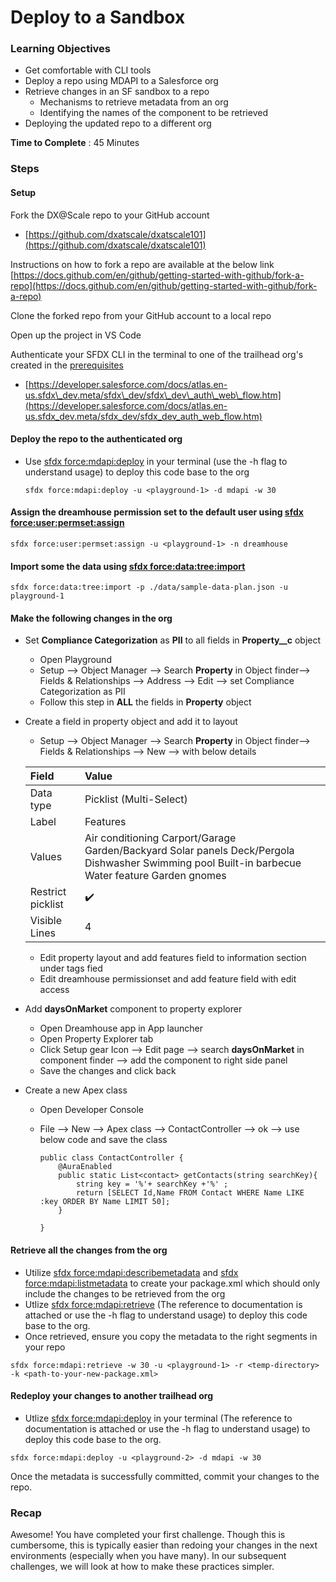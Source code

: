 # Deploy to a Sandbox

### Learning Objectives

* Get comfortable with CLI tools 
* Deploy a repo using MDAPI to a Salesforce org
* Retrieve changes in an SF sandbox to a repo
  * Mechanisms to retrieve metadata from an org
  * Identifying the names of the component to be retrieved 
* Deploying the updated repo to a different org

**Time to Complete** : 45 Minutes

### Steps

#### Setup

Fork the DX@Scale repo to your GitHub account 

*  [https://github.com/dxatscale/dxatscale101](https://github.com/dxatscale/dxatscale101)

Instructions on how to fork a repo are available at the below link      [https://docs.github.com/en/github/getting-started-with-github/fork-a-repo](https://docs.github.com/en/github/getting-started-with-github/fork-a-repo)

Clone the forked repo from your GitHub account to a local repo

Open up the project  in VS Code   
  
Authenticate your SFDX CLI in the terminal to one of the trailhead org's created in the [prerequisites](prerequisites.md) 

* [https://developer.salesforce.com/docs/atlas.en-us.sfdx\_dev.meta/sfdx\_dev/sfdx\_dev\_auth\_web\_flow.htm](https://developer.salesforce.com/docs/atlas.en-us.sfdx_dev.meta/sfdx_dev/sfdx_dev_auth_web_flow.htm)

#### Deploy the repo to the authenticated org

* Use [sfdx force:mdapi:deploy](https://developer.salesforce.com/docs/atlas.en-us.sfdx_cli_reference.meta/sfdx_cli_reference/cli_reference_force_mdapi.htm#cli_reference_deploy)  in your terminal \(use the -h flag to understand usage\) to deploy this code base to the org

  ```text
  sfdx force:mdapi:deploy -u <playground-1> -d mdapi -w 30
  ```

#### Assign the dreamhouse permission set to the default user using [sfdx force:user:permset:assign](https://developer.salesforce.com/docs/atlas.en-us.sfdx_cli_reference.meta/sfdx_cli_reference/cli_reference_force_user.htm#cli_reference_permset_assign)

```text
sfdx force:user:permset:assign -u <playground-1> -n dreamhouse
```

#### Import some the data using [sfdx force:data:tree:import](https://developer.salesforce.com/docs/atlas.en-us.sfdx_cli_reference.meta/sfdx_cli_reference/cli_reference_force_data.htm#cli_reference_tree_import)

```text
sfdx force:data:tree:import -p ./data/sample-data-plan.json -u playground-1
```

#### Make the following changes in the org

* Set **Compliance Categorization** as **PII** to all fields in **Property\_\_c** object
  * Open Playground
  * Setup --&gt; Object Manager --&gt; Search **Property** in Object finder--&gt; Fields & Relationships --&gt; Address --&gt; Edit --&gt; set Compliance Categorization as PII
  * Follow this step in **ALL** the fields in **Property** object
* Create a field in property object and add it to layout

  * Setup --&gt; Object Manager --&gt; Search **Property** in Object finder--&gt; Fields & Relationships --&gt; New --&gt; with below details

  | Field | Value |
  | :--- | :--- |
  | Data type | Picklist \(Multi-Select\) |
  | Label | Features |
  | Values | Air conditioning Carport/Garage Garden/Backyard Solar panels Deck/Pergola Dishwasher Swimming pool Built-in barbecue Water feature Garden gnomes |
  | Restrict picklist | ✔️ |
  | Visible Lines | 4 |

  * Edit property layout and add features field to information section under tags fied
  * Edit dreamhouse permissionset and add feature field with edit access

* Add **daysOnMarket** component to property explorer
  * Open Dreamhouse app in App launcher
  * Open Property Explorer tab
  * Click Setup gear Icon --&gt; Edit page --&gt; search **daysOnMarket** in component finder --&gt; add the component to right side panel
  * Save the changes and click back
* Create a new Apex class
  * Open Developer Console
  * File --&gt; New --&gt; Apex class --&gt; ContactController --&gt; ok --&gt; use below code and save the class

    ```text
    public class ContactController {
        @AuraEnabled
        public static List<contact> getContacts(string searchKey){
            string key = '%'+ searchKey +'%' ;
            return [SELECT Id,Name FROM Contact WHERE Name LIKE :key ORDER BY Name LIMIT 50];
        }

    }
    ```

#### Retrieve all the changes from the org

* Utilize [sfdx force:mdapi:describemetadata](https://developer.salesforce.com/docs/atlas.en-us.sfdx_cli_reference.meta/sfdx_cli_reference/cli_reference_force_mdapi.htm#cli_reference_describemetadata) and [sfdx force:mdapi:listmetadata](https://developer.salesforce.com/docs/atlas.en-us.sfdx_cli_reference.meta/sfdx_cli_reference/cli_reference_force_mdapi.htm#cli_reference_listmetadata)  to create your package.xml which should only include the changes to be retrieved from the org
* Utlize [sfdx force:mdapi:retrieve](https://developer.salesforce.com/docs/atlas.en-us.sfdx_cli_reference.meta/sfdx_cli_reference/cli_reference_force_mdapi.htm#cli_reference_retrieve)  \(The reference to documentation is attached or use the -h flag to understand usage\) to deploy this code base to the org.
* Once retrieved, ensure you copy the metadata to the right segments in your repo

```text
sfdx force:mdapi:retrieve -w 30 -u <playground-1> -r <temp-directory> -k <path-to-your-new-package.xml>
```

#### Redeploy your changes to another trailhead org

* Utlize [sfdx force:mdapi:deploy](https://developer.salesforce.com/docs/atlas.en-us.sfdx_cli_reference.meta/sfdx_cli_reference/cli_reference_force_mdapi.htm#cli_reference_deploy)  in your terminal \(The reference to documentation is attached or use the -h flag to understand usage\) to deploy this code base to the org.

```text
sfdx force:mdapi:deploy -u <playground-2> -d mdapi -w 30
```

Once the metadata is successfully committed, commit your changes to the repo.

### Recap

Awesome! You have completed your first challenge. Though this is cumbersome, this is typically easier than redoing your changes in the next environments \(especially when you have many\). In our subsequent challenges, we will look at how to make these practices simpler.

